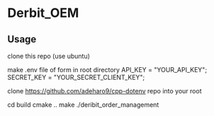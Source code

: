 # Derbit_OEM

## Usage

clone this repo (use ubuntu)

make  .env file of form in root directory
API_KEY = "YOUR_API_KEY";
SECRET_KEY = "YOUR_SECRET_CLIENT_KEY";

clone https://github.com/adeharo9/cpp-dotenv repo into your root

cd build
cmake ..
make 
./deribit_order_management
